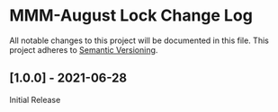 # MMM-August Lock Change Log

All notable changes to this project will be documented in this file.
This project adheres to [Semantic Versioning](http://semver.org/).

## [1.0.0] - 2021-06-28

Initial Release